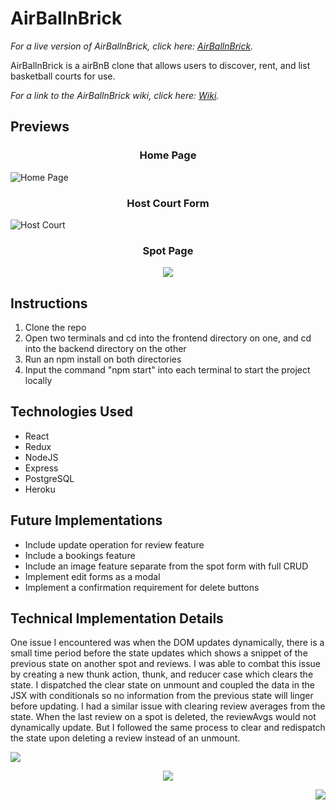 # AirBallnBrick

_For a live version of AirBallnBrick, click here: [AirBallnBrick](https://airball-n-brick.herokuapp.com/)._

AirBallnBrick is a airBnB clone that allows users to discover, rent, and list basketball courts for use.

_For a link to the AirBallnBrick wiki, click here: [Wiki](https://github.com/KimJonathan426/AirBall-n-Brick/wiki)._


## Previews

<h3 align="center">
  Home Page
</h3>

![Home Page](https://user-images.githubusercontent.com/100963461/177250785-1d8e7a41-ea4d-424f-a2a6-2a814ae50d19.PNG)


<h3 align="center">
  Host Court Form
</h3>

![Host Court](https://user-images.githubusercontent.com/100963461/177251572-19d8666a-fc4c-4519-a258-7960099682cc.PNG)


<h3 align="center">
  Spot Page
</h3>

<p align="center">
  <img src="https://user-images.githubusercontent.com/100963461/177252214-791f915a-d415-4eb5-baac-2372139dd035.PNG" />
</p>


## Instructions
1. Clone the repo
2. Open two terminals and cd into the frontend directory on one, and cd into the backend directory on the other
3. Run an npm install on both directories
4. Input the command "npm start" into each terminal to start the project locally


## Technologies Used
- React
- Redux
- NodeJS
- Express
- PostgreSQL
- Heroku


## Future Implementations
- Include update operation for review feature
- Include a bookings feature
- Include an image feature separate from the spot form with full CRUD
- Implement edit forms as a modal
- Implement a confirmation requirement for delete buttons


## Technical Implementation Details
One issue I encountered was when the DOM updates dynamically, there is a small time period before the state updates which shows a snippet of the previous state on another spot and reviews. I was able to combat this issue by creating a new thunk action, thunk, and reducer case which clears the state. I dispatched the clear state on unmount and coupled the data in the JSX with conditionals so no information from the previous state will linger before updating. I had a similar issue with clearing review averages from the state. When the last review on a spot is deleted, the reviewAvgs would not dynamically update. But I followed the same process to clear and redispatch the state upon deleting a review instead of an unmount. 

<p align="left">
  <img src="https://user-images.githubusercontent.com/100963461/177257780-26528ee8-f811-4591-9db2-071a26c38e4e.PNG" />
</p>


<p align="center">
  <img src="https://user-images.githubusercontent.com/100963461/177257824-b18adf12-0250-4f1d-8156-1daee2138a74.PNG" />
</p>

<p align="right">
  <img src="https://user-images.githubusercontent.com/100963461/177258316-20da3b02-950d-4b26-855b-5835b0fc94bb.PNG" />
</p>
